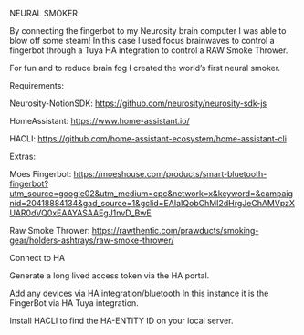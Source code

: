 NEURAL SMOKER 

By connecting the fingerbot to my Neurosity brain computer I was able to blow off some steam! In this case I used focus brainwaves to control a fingerbot through a Tuya HA integration to control a RAW Smoke Thrower. 

For fun and to reduce brain fog I created the world’s first neural smoker. 

Requirements:

Neurosity-NotionSDK: https://github.com/neurosity/neurosity-sdk-js 

HomeAssistant: https://www.home-assistant.io/

HACLI: https://github.com/home-assistant-ecosystem/home-assistant-cli

Extras: 

Moes Fingerbot: https://moeshouse.com/products/smart-bluetooth-fingerbot?utm_source=google02&utm_medium=cpc&network=x&keyword=&campaignid=20418884134&gad_source=1&gclid=EAIaIQobChMI2dHrgJeChAMVpzXUAR0dVQ0xEAAYASAAEgJ1nvD_BwE

Raw Smoke Thrower:
https://rawthentic.com/prawducts/smoking-gear/holders-ashtrays/raw-smoke-thrower/


Connect to HA

Generate a long lived access token via the HA portal. 

Add any devices via HA integration/bluetooth
In this instance it is the FingerBot via HA Tuya integration. 

Install HACLI to find the HA-ENTITY ID on your local server. 


 
